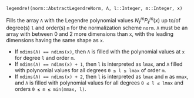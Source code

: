 ```
legendre!(norm::AbstractLegendreNorm, Λ, l::Integer, m::Integer, x)
```

Fills the array `Λ` with the Legendre polynomial values $N_ℓ^m P_ℓ^m(x)$ up to/of degree(s) `l` and order(s) `m` for the normalization scheme `norm`. `Λ` must be an array with between 0 and 2 more dimensions than `x`, with the leading dimensions having the same shape as `x`.

  * If `ndims(Λ) == ndims(x)`, then `Λ` is filled with the polynomial values at `x` for degree `l` and order `m`.
  * If `ndims(Λ) == ndims(x) + 1`, then `l` is interpreted as `lmax`, and `Λ` filled with polynomial values for all degrees `0 ≤ l ≤ lmax` of order `m`.
  * If `ndims(Λ) == ndims(x) + 2`, then `l` is interpreted as `lmax` and `m` as `mmax`, and `Λ` is filled with polynomial values for all degrees `0 ≤ l ≤ lmax` and orders `0 ≤ m ≤ min(mmax, l)`.
